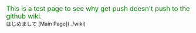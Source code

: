 <div id="wakame_body" style="font-size:large;color: green" >
This is a test page to see why get push doesn't push to the github wiki.
</div>
はじめまして  
[Main Page](../wiki)